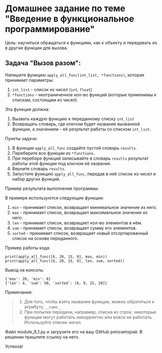 # Домашнее задание по теме "Введение в функциональное программирование"

Цель: научиться обращаться к функциям, как к объекту и передавать их в другие
функции для вызова.

## Задача "Вызов разом":

Напишите функцию ```apply_all_func(int_list, *functions)```, которая
принимает параметры:
1. ```int_list``` - список из чисел (```int```, ```float```)
2. ```*functions``` - неограниченное кол-во функций (которые применимы к
   спискам, состоящим из чисел)

Эта функция должна:
1. Вызвать каждую функцию к переданному списку ```int_list```
2. Возвращать словарь, где ключом будет название вызванной функции, а
   значением - её результат работы со списком ```int_list```.

Пункты задачи:
1. В функции ```apply_all_func``` создайте пустой словарь ```results```.
2. Переберите все функции из ```*functions```.
3. При переборе функций записывайте в словарь ```results``` результат работы
   этой функции под ключом её названия.
4. Верните словарь ```results```.
5. Запустите функцию ```apply_all_func```, передав в неё список из чисел и
   набор других функций.

Пример результата выполнения программы:

В примере используются следующие функции:
1. ```min``` - принимает список, возвращает минимальное значение из него.
2. ```max``` - принимает список, возвращает максимальное значение из него.
3. ```len``` - принимает список, возвращает кол-во элементов в нём.
4. ```sum``` - принимает список, возвращает сумму его элементов.
5. ```sorted``` - принимает список, возвращает новый отсортированный список
   на основе переданного.

Пример работы кода:
```
print(apply_all_func([6, 20, 15, 9], max, min))
print(apply_all_func([6, 20, 15, 9], len, sum, sorted))
```

Вывод на консоль:
```
{'max': 20, 'min': 6}
{'len': 4, 'sum': 50, 'sorted': [6, 9, 15, 20]}
```

Примечания:
> 1. Для того, чтобы взять название функции, можно обратиться к атрибуту
     ```__name__```
> 2. При попытке передачи, например, списка из строк, некоторые функции
     могут работать некорректно или вовсе не работать. Используйте
     списки чисел.

Файл module_9_1.py и загрузите его на ваш GitHub репозиторий. В решении
пришлите ссылку на него.

Успехов!
